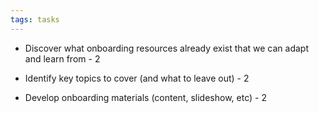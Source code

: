 ```yaml
---
tags: tasks
---
```


- Discover what onboarding resources already exist that we can adapt and learn from - 2

- Identify key topics to cover (and what to leave out) - 2

- Develop onboarding materials (content, slideshow, etc) - 2